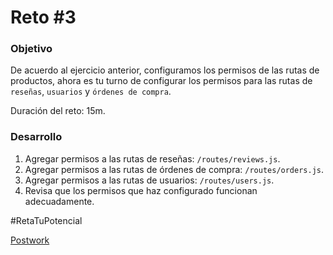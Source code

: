 # Reto #3
### Objetivo
De acuerdo al ejercicio anterior, configuramos los permisos de las rutas de productos, ahora es tu turno de configurar los permisos para las rutas de `reseñas`, `usuarios` y `órdenes de compra`.

Duración del reto: 15m.

### Desarrollo
1. Agregar permisos a las rutas de reseñas: `/routes/reviews.js`.
2. Agregar permisos a las rutas de órdenes de compra: `/routes/orders.js`.
3. Agregar permisos a las rutas de usuarios: `/routes/users.js`.
4. Revisa que los permisos que haz configurado funcionan adecuadamente.

#RetaTuPotencial

[Postwork](../Postwork/Readme.md)